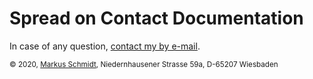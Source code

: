 # Spread on Contact Documentation


In case of any question, [contact my by e-mail](mailto:markus@MarkusSchmidt.pro).

<sub>© 2020, [Markus Schmidt](http://markusschmidt.pro), Niedernhausener Strasse 59a, D-65207 Wiesbaden</sub>





